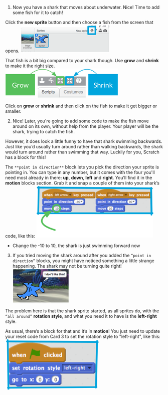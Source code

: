 
1. Now you have a shark that moves about underwater. Nice! Time to add some fish for it to catch!

 Click the **new sprite** button and then choose a fish from the screen that opens. ![](assets/sprites1.png)

 That fish is a bit big compared to your shark though. Use **grow** and **shrink** to make it the right size. ![](assets/sprites2.png)

Click on **grow** or **shrink** and then click on the fish to make it get bigger or smaller.


2. Nice! Later, you're going to add some code to make the fish move around on its own, without help from the player. Your player will be the shark, trying to catch the fish.

 However, it does look a little funny to have that shark swimming backwards. Just like you’d usually turn around rather than walking backwards, the shark would turn around rather than swimming that way. Luckily for you, Scratch has a block for this!

 The `**point in direction**` block lets you pick the direction your sprite is pointing in. You can type in any number, but it comes with the four you'll need most already in there: **up**, **down**, **left** and **right**. You’ll find it in the **motion** blocks section. Grab it and snap a couple of them into your shark’s code, like this: ![](assets/sprites3.png)

 * Change the -10 to 10, the shark is just swimming forward now


3. If you tried moving the shark around after you added the `“point in direction”` blocks, you might have noticed something a little strange happening. The shark may not be turning quite right! ![](assets/sprites4.png)

 The problem here is that the shark sprite started, as all sprites do, with the `“all around”` **rotation style**, and what you need it to have is the **left-right** style.

 As usual, there’s a block for that and it’s in **motion**! You just need to update your reset code from Card 3 to set the rotation style to "left-right", like this: ![](assets/sprites5.png)
